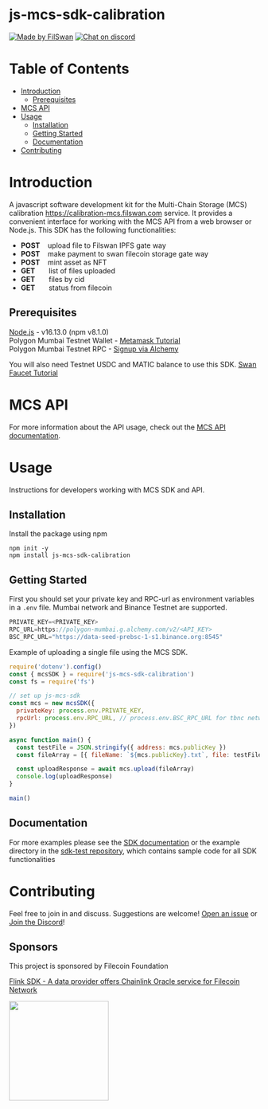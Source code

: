 # js-mcs-sdk-calibration

[![Made by FilSwan](https://img.shields.io/badge/made%20by-FilSwan-green.svg)](https://www.filswan.com/)
[![Chat on discord](https://img.shields.io/badge/join%20-discord-brightgreen.svg)](https://discord.com/invite/KKGhy8ZqzK)

# Table of Contents <!-- omit in toc -->

- [Introduction](#introduction)
  - [Prerequisites](#prerequisites)
- [MCS API](#mcs-api)
- [Usage](#usage)
  - [Installation](#installation)
  - [Getting Started](#getting-started)
  - [Documentation](#documentation)
- [Contributing](#contributing)

# Introduction

A javascript software development kit for the Multi-Chain Storage (MCS) calibration https://calibration-mcs.filswan.com service. It provides a convenient interface for working with the MCS API from a web browser or Node.js. This SDK has the following functionalities:

- **POST**    upload file to Filswan IPFS gate way
- **POST**    make payment to swan filecoin storage gate way
- **POST**    mint asset as NFT
- **GET**       list of files uploaded
- **GET**       files by cid
- **GET**       status from filecoin

## Prerequisites

[Node.js](https://nodejs.org/en/) - v16.13.0 (npm v8.1.0) \
Polygon Mumbai Testnet Wallet - [Metamask Tutorial](https://docs.filswan.com/getting-started/beginner-walkthrough/public-testnet/setup-metamask) \
Polygon Mumbai Testnet RPC - [Signup via Alchemy](https://www.alchemy.com/)

You will also need Testnet USDC and MATIC balance to use this SDK. [Swan Faucet Tutorial](https://docs.filswan.com/development-resource/swan-token-contract/acquire-testnet-usdc-and-matic-tokens)

# MCS API

For more information about the API usage, check out the [MCS API documentation](https://docs.filswan.com/development-resource/mcp-api-1).

# Usage

Instructions for developers working with MCS SDK and API.

## Installation

Install the package using npm

```
npm init -y
npm install js-mcs-sdk-calibration
```

## Getting Started

First you should set your private key and RPC-url as environment variables in a `.env` file. Mumbai network and Binance Testnet are supported.

```js
PRIVATE_KEY=<PRIVATE_KEY>
RPC_URL=https://polygon-mumbai.g.alchemy.com/v2/<API_KEY>
BSC_RPC_URL="https://data-seed-prebsc-1-s1.binance.org:8545"
```

Example of uploading a single file using the MCS SDK.

```js
require('dotenv').config()
const { mcsSDK } = require('js-mcs-sdk-calibration')
const fs = require('fs')

// set up js-mcs-sdk
const mcs = new mcsSDK({
  privateKey: process.env.PRIVATE_KEY,
  rpcUrl: process.env.RPC_URL, // process.env.BSC_RPC_URL for tbnc network
})

async function main() {
  const testFile = JSON.stringify({ address: mcs.publicKey })
  const fileArray = [{ fileName: `${mcs.publicKey}.txt`, file: testFile }]

  const uploadResponse = await mcs.upload(fileArray)
  console.log(uploadResponse)
}

main()
```

## Documentation

For more examples please see the [SDK documentation](https://docs.filswan.com/multi-chain-storage/developer-quickstart/sdk/js-mcs-sdk) or the example directory in the [sdk-test repository](https://github.com/filswan/js-mcs-sdk/tree/main/sdk-test), which contains sample code for all SDK functionalities

# Contributing

Feel free to join in and discuss. Suggestions are welcome! [Open an issue](https://github.com/filswan/js-mcs-sdk/issues) or [Join the Discord](https://discord.com/invite/KKGhy8ZqzK)!

## Sponsors

This project is sponsored by Filecoin Foundation

[Flink SDK - A data provider offers Chainlink Oracle service for Filecoin Network ](https://github.com/filecoin-project/devgrants/issues/463)

<img src="https://github.com/filswan/flink/blob/main/filecoin.png" width="200">
